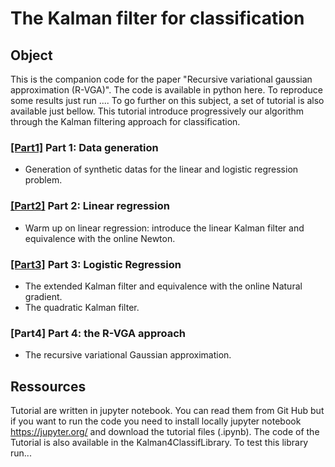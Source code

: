 # The Kalman filter for classification

## Object

This is the companion code for the paper "Recursive variational gaussian approximation (R-VGA)". The code is available in python here. To reproduce some results just run .... To go further on this subject, a set of tutorial is also available just bellow. This tutorial introduce progressively our algorithm through the Kalman filtering approach for classification. 

### [[Part1]][1] Part 1: Data generation
- Generation of synthetic datas for the linear and logistic regression problem.
        
### [[Part2]][2] Part 2: Linear regression 
- Warm up on linear regression: introduce the linear Kalman filter and equivalence with the online Newton.
        
### [[Part3]][3] Part 3: Logistic Regression
- The extended Kalman filter and equivalence with the online Natural gradient.
- The quadratic Kalman filter.
        
### [Part4] Part 4: the R-VGA approach
- The recursive variational Gaussian approximation.

## Ressources

Tutorial are written in jupyter notebook. You can read them from Git Hub but if you want to run the code you need to install locally jupyter notebook https://jupyter.org/ and download the tutorial files (.ipynb). The code of the Tutorial is also  available in the Kalman4ClassifLibrary. To test this library run...

[1]: Kalman4Classification_Part1.ipynb
[2]: Kalman4Classification_Part2.ipynb
[3]: Kalman4Classification_Part3.ipynb
